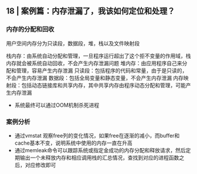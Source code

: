 ## 18 | 案例篇：内存泄漏了，我该如何定位和处理？

### 内存的分配和回收

用户空间内存分为只读段，数据段，堆，栈以及文件映射段

栈内存：由系统自动分配和管理，一旦程序运行超出了这个拒不变量的作用域，栈内存就会被系统自动回收，不会产生内存泄漏问题
堆内存：由应用程序自己来分配和管理，容易产生内存泄漏
只读段：包括程序的代码和常量，由于是只读的，不会产生内存泄漏
数据段：包括全局变量和静态变量，不会产生内存泄漏
内存映射段：包括动态链接库和共享内存，其中共享内存由程序动态分配和管理，可能产生内存泄漏

+ 系统最终可以通过OOM机制杀死进程

### 案例分析

+ 通过vmstat 观察free列的变化情况，如果free在逐渐的减小，而buffer和cache基本不变，说明系统中使用的内存一直在升高
+ 通过memleak命令可以跟踪系统或指定金成功的内存分配和释放请求，然后定期输出一个未释放内存和相应调用栈的汇总情况，查找到对应的进程函数之后，对应修改即可